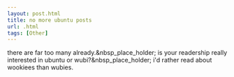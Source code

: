 ```yaml
---
layout: post.html
title: no more ubuntu posts
url: .html
tags: [Other]
---
```

there are far too many already.&nbsp_place_holder; is your readership really interested in ubuntu or wubi?&nbsp_place_holder; i'd rather read about wookiees than wubies. 
